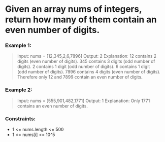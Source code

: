 # Given an array nums of integers, return how many of them contain an even number of digits.
 

### Example 1:

> Input: nums = [12,345,2,6,7896]
> Output: 2
> Explanation: 
> 12 contains 2 digits (even number of digits). 
> 345 contains 3 digits (odd number of digits). 
> 2 contains 1 digit (odd number of digits). 
> 6 contains 1 digit (odd number of digits). 
> 7896 contains 4 digits (even number of digits). 
> Therefore only 12 and 7896 contain an even number of digits.
### Example 2:

> Input: nums = [555,901,482,1771]
> Output: 1 
> Explanation: 
> Only 1771 contains an even number of digits.
 

### Constraints:

- 1 <= nums.length <= 500
- 1 <= nums[i] <= 10^5